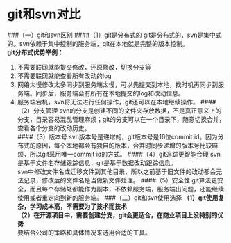 git和svn对比
===

###（一）git和svn区别
####（1）git是分布式的
git是分布式的，svn是集中式的。svn依赖于集中控制的服务端，git在本地就是完整的版本控制。  
**git分布式优势举例：**  
1. 不需要联网就能提交修改，还原修改，切换分支等  
2. 不需要联网就能查看所有改动的log  
3. 网络太慢修改太多同步到服务端太慢，可以先提交到本地，找时机再同步到服务端。同步后，服务端会有所有在本地提交的log和改动信息。
4. 服务端宕机，svn将无法进行任何操作，git还可以在本地继续操作。
####（2）分支管理
svn的分支是创建不同的文件夹存放数据，不是真正意义上的分支，目录容易混乱管理麻烦；git的分支可以在一个目录下，随意切换合并，查看各个分支的改动历史。  
####（3）版本号
svn版本号是递增的，git版本号是16位commit id。因为分布式的原因，每个本地都会有独自的版本，合并时同步递增的版本号比较麻烦，所以git采用唯一commit id的方式。
####（4）git追踪更智能合理
svn是基于文件名存储跟踪信息，git是基于数据改动跟踪信息。  
svn中修改文件名或迁移文件到其他目录，所以之前基于旧文件的改动都会无法记录，修改后的文件名是当做新文件处理。
####（5）安全性
git算法更安全，而且每个存储处都能作为副本，不依赖服务端，服务端出问题，还能继续使用或者重定向到新的服务端。
###（二）git和svn使用选择
**（1）git使用复杂，学习成本高，不需要为了技术而技术**  
**（2）在开源项目中，需要创建分支，git会更适合，在商业项目上没特别的优势**  
要结合公司的策略和具体情况来选用合适的工具。